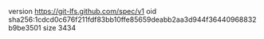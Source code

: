 version https://git-lfs.github.com/spec/v1
oid sha256:1cdcd0c676f211fdf83bb10ffe85659deabb2aa3d944f36440968832b9be3501
size 3434
